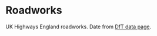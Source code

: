 # Roadworks

UK Highways England roadworks. Date from
[DfT data page](https://data.gov.uk/dataset/highways_agency_planned_roadworks).
